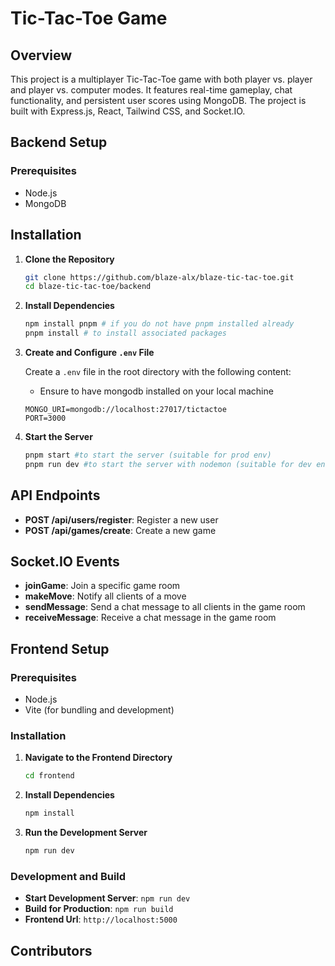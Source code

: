 # Tic-Tac-Toe Game

## Overview

This project is a multiplayer Tic-Tac-Toe game with both player vs. player and player vs. computer modes. It features real-time gameplay, chat functionality, and persistent user scores using MongoDB. The project is built with Express.js, React, Tailwind CSS, and Socket.IO.

## Backend Setup

### Prerequisites

- Node.js
- MongoDB

## Installation

1. **Clone the Repository**

   ```bash
   git clone https://github.com/blaze-alx/blaze-tic-tac-toe.git
   cd blaze-tic-tac-toe/backend
   ```

2. **Install Dependencies**

   ```bash
   npm install pnpm # if you do not have pnpm installed already
   pnpm install # to install associated packages
   ```

3. **Create and Configure `.env` File**

   Create a `.env` file in the root directory with the following content:

   - Ensure to have mongodb installed on your local machine

   ```env
   MONGO_URI=mongodb://localhost:27017/tictactoe
   PORT=3000
   ```

4. **Start the Server**

   ```bash
   pnpm start #to start the server (suitable for prod env)
   pnpm run dev #to start the server with nodemon (suitable for dev env)
   ```

## API Endpoints

- **POST /api/users/register**: Register a new user
- **POST /api/games/create**: Create a new game

## Socket.IO Events

- **joinGame**: Join a specific game room
- **makeMove**: Notify all clients of a move
- **sendMessage**: Send a chat message to all clients in the game room
- **receiveMessage**: Receive a chat message in the game room

## Frontend Setup

### Prerequisites

- Node.js
- Vite (for bundling and development)

### Installation

1. **Navigate to the Frontend Directory**

   ```bash
   cd frontend
   ```

2. **Install Dependencies**

   ```bash
   npm install
   ```

3. **Run the Development Server**

   ```bash
   npm run dev
   ```

### Development and Build

- **Start Development Server**: `npm run dev`
- **Build for Production**: `npm run build`
- **Frontend Url**: `http://localhost:5000`

## Contributors

